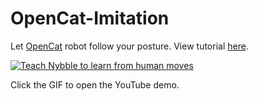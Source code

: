 # OpenCat-Imitation

Let [OpenCat](https://github.com/PetoiCamp/OpenCat) robot follow your posture. View tutorial [here](https://docs.petoi.com/applications/opencat-imitation-tutorial).

[![Teach Nybble to learn from human moves](https://github.com/PetoiCamp/NonCodeFiles/blob/master/gif/imitation.gif)](https://www.youtube.com/watch?v=4oNJMGLDIT4)

Click the GIF to open the YouTube demo.
